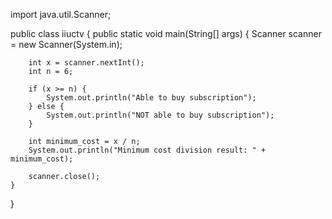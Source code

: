 import java.util.Scanner;

public class iiuctv {
    public static void main(String[] args) {
        Scanner scanner = new Scanner(System.in);

        int x = scanner.nextInt(); 
        int n = 6; 

        if (x >= n) {
            System.out.println("Able to buy subscription");
        } else {
            System.out.println("NOT able to buy subscription");
        }

        int minimum_cost = x / n;
        System.out.println("Minimum cost division result: " + minimum_cost);

        scanner.close();
    }
}
